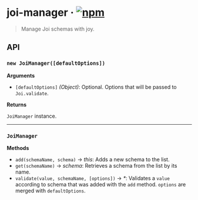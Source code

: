 # joi-manager · [![npm](https://img.shields.io/npm/v/joi-manager.svg)](https://www.npmjs.com/package/joi-manager)

> Manage Joi schemas with joy.

## API

### `new JoiManager([defaultOptions])`

__Arguments__

- `[defaultOptions]` _(Object)_: Optional. Options that will be passed
to `Joi.validate`.

__Returns__

`JoiManager` instance.

---

### `JoiManager`

__Methods__

- `add(schemaName, schema)` → _this_: Adds a new schema to the list.
- `get(schemaName)` → _schema_: Retrieves a schema from the list by
its name.
- `validate(value, schemaName, [options])` → _*_: Validates a `value`
according to schema that was added with the `add` method. `options` are
merged with `defaultOptions`.
